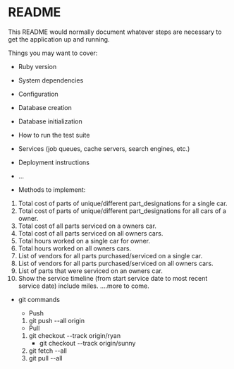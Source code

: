 # README

This README would normally document whatever steps are necessary to get the
application up and running.

Things you may want to cover:

* Ruby version

* System dependencies

* Configuration

* Database creation

* Database initialization

* How to run the test suite

* Services (job queues, cache servers, search engines, etc.)

* Deployment instructions

* ...

* Methods to implement:
1. Total cost of parts of unique/different part_designations for a single car.
2. Total cost of parts of unique/different part_designations for all cars of a owner.
3. Total cost of all parts serviced on a owners car.
4. Total cost of all parts serviced on all owners cars.
5. Total hours worked on a single car for owner.
6. Total hours worked on all owners cars.
7. List of vendors for all parts purchased/serviced on a single car.
8. List of vendors for all parts purchased/serviced on all owners cars.
9. List of parts that were serviced on an owners car.
10. Show the service timeline (from start service date to most recent service date) include miles.
....more to come.


- git commands
    * Push
    1. git push --all origin

    * Pull
    1. git checkout --track origin/ryan
        - git checkout --track origin/sunny
    2. git fetch --all    
    3. git pull --all
